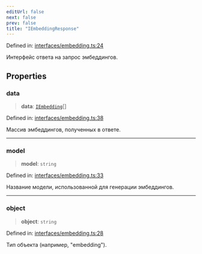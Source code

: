 ```yaml
---
editUrl: false
next: false
prev: false
title: "IEmbeddingResponse"
---
```


Defined in: [interfaces/embedding.ts:24](https://github.com/zloishavrin/gigachat-node/blob/bfc199e41701dd976fcf9cf2361694059bd4c0d3/src/interfaces/embedding.ts#L24)

Интерфейс ответа на запрос эмбеддингов.

## Properties

### data

> **data**: [`IEmbedding`](/api/interfaces/embedding/interfaces/iembedding/)[]

Defined in: [interfaces/embedding.ts:38](https://github.com/zloishavrin/gigachat-node/blob/bfc199e41701dd976fcf9cf2361694059bd4c0d3/src/interfaces/embedding.ts#L38)

Массив эмбеддингов, полученных в ответе.

***

### model

> **model**: `string`

Defined in: [interfaces/embedding.ts:33](https://github.com/zloishavrin/gigachat-node/blob/bfc199e41701dd976fcf9cf2361694059bd4c0d3/src/interfaces/embedding.ts#L33)

Название модели, использованной для генерации эмбеддингов.

***

### object

> **object**: `string`

Defined in: [interfaces/embedding.ts:28](https://github.com/zloishavrin/gigachat-node/blob/bfc199e41701dd976fcf9cf2361694059bd4c0d3/src/interfaces/embedding.ts#L28)

Тип объекта (например, "embedding").

